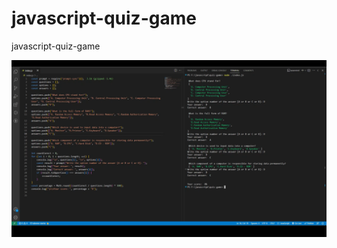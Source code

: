 # javascript-quiz-game
javascript-quiz-game

<img src="https://github.com/a2rp/javascript-quiz-game/blob/main/Screenshot%20(841).png" alt="javascript quiz game" />
